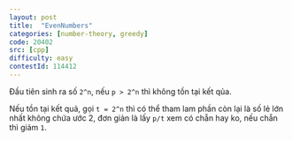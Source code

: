 ```yaml
---
layout: post
title:  "EvenNumbers"
categories: [number-theory, greedy]
code: 20402
src: [cpp]
difficulty: easy
contestId: 114412
---
```


Đầu tiên sinh ra số `2^n`, nếu `p > 2^n` thì không tồn tại kết qủa.

Nếu tồn tại kết quả, gọi `t = 2^n` thì có thể tham lam phần còn lại là số lẻ lớn nhất không chứa ước 2, đơn giản là lấy `p/t` xem có chẵn hay ko, nếu chẵn thì giảm `1`.
